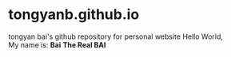 # tongyanb.github.io
tongyan bai's github repository for personal website
Hello World,  
My name is:
**Bai**
**The Real BAI**
